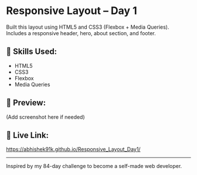# Responsive Layout – Day 1

Built this layout using HTML5 and CSS3 (Flexbox + Media Queries).  
Includes a responsive header, hero, about section, and footer.

## 🔧 Skills Used:
- HTML5
- CSS3
- Flexbox
- Media Queries

## 📸 Preview:
(Add screenshot here if needed)

## 🔗 Live Link:
https://abhishek91k.github.io/Responsive_Layout_Day1/

---

Inspired by my 84-day challenge to become a self-made web developer.